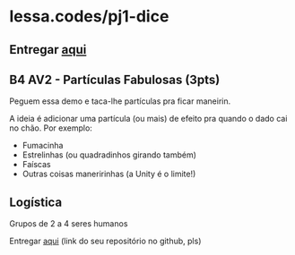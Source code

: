 # lessa.codes/pj1-dice

## Entregar [aqui](https://goo.gl/forms/NnrnmDNTeZ6nUbJf2)

## B4 AV2 - Partículas Fabulosas (3pts)

Peguem essa demo e taca-lhe partículas pra ficar maneirin.

A ideia é adicionar uma partícula (ou mais) de efeito pra quando o dado
cai no chão. Por exemplo:

- Fumacinha
- Estrelinhas (ou quadradinhos girando também)
- Faíscas
- Outras coisas maneririnhas (a Unity é o limite!)

## Logística

Grupos de 2 a 4 seres humanos

Entregar [aqui](https://goo.gl/forms/NnrnmDNTeZ6nUbJf2) (link do seu repositório no github, pls)
